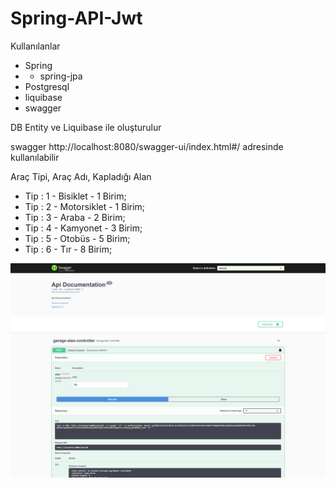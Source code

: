 # Spring-API-Jwt

Kullanılanlar
- Spring
- - spring-jpa
- Postgresql
- liquibase
- swagger

DB Entity ve Liquibase ile oluşturulur

swagger
http://localhost:8080/swagger-ui/index.html#/
adresinde kullanılabilir

Araç Tipi, Araç Adı, Kapladığı Alan
- Tip : 1 - Bisiklet  - 1 Birim;
- Tip : 2 - Motorsiklet - 1 Birim;
- Tip : 3 - Araba - 2 Birim;
- Tip : 4 - Kamyonet - 3 Birim;
- Tip : 5 - Otobüs - 5 Birim;
- Tip : 6 - Tır -  8 Birim;	


![github.small](https://raw.githubusercontent.com/aoserdardemirkol/Spring-API-Jwt/master/pictures/authorized.png)
